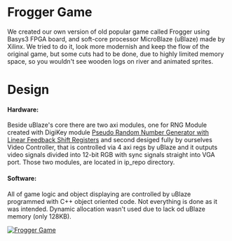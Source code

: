# Frogger Game

We created our own version of old popular game called Frogger using Basys3 FPGA board, and soft-core processor 
MicroBlaze (uBlaze) made by Xilinx. We tried to do it, look more modernish and keep the flow of the original game, 
but some cuts had to be done, due to highly limited memory space, so you wouldn't see wooden logs on river and
animated sprites. 

# Design
#### Hardware:
Beside uBlaze's core there are two axi modules, one for RNG Module created with DigiKey module 
[Pseudo Random Number Generator with Linear Feedback Shift Registers](https://www.digikey.com/eewiki/pages/viewpage.action?pageId=16351401 "DigiKey's page") and second desiged fully by ourselves Video Controller, that is controlled via 4 axi regs by uBlaze and it outputs video signals divided into 12-bit RGB with sync signals straight into VGA port. Those two modules, are located in ip_repo directory. 

#### Software:
All of game logic and object displaying are controlled by uBlaze programmed with C++ object oriented code. Not everything is done as it was intended. Dynamic allocation wasn't used due to lack od uBlaze memory (only 128KB).

[![Frogger Game](https://img.youtube.com/vi/0id6z9dKAoc/0.jpg)](https://www.youtube.com/watch?v=0id6z9dKAoc)
